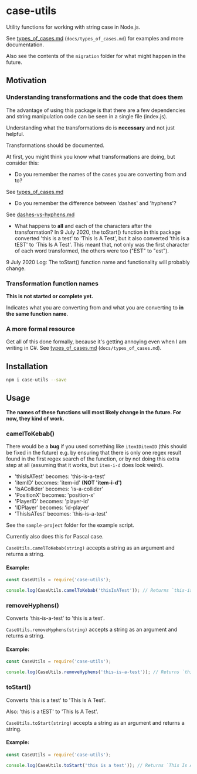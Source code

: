 # case-utils

Utility functions for working with string case in Node.js.

See [types_of_cases.md](docs/types_of_cases.md) (`docs/types_of_cases.md`) for examples and more documentation.


Also see the contents of the `migration` folder for what might happen in 
the future.

## Motivation

### Understanding transformations and the code that does them

The advantage of using this package is that there are a few dependencies 
and string manipulation code can be seen in a single file (index.js).

Understanding what the transformations do is **necessary** and not just helpful.

Transformations should be documented.

At first, you might think you know what transformations are doing,
but consider this:

- Do you remember the names of the cases you are converting from and to?

See [types_of_cases.md](docs/types_of_cases.md)

- Do you remember the difference between 'dashes' and 'hyphens'?

See [dashes-vs-hyphens.md](docs/dashes-vs-hyphens.md)

- What happens to **all** and each of the characters after the transformation?
In 9 July 2020, the toStart() function in this package converted
'this is a test' to 'This Is A Test',
but it also converted 'this is a tEST' to 'This Is A Test'. This meant
that, not only was the first character of each word transformed, the others
were too ("EST" to "est").

9 July 2020 Log: The toStart() function name and functionality will probably change.

### Transformation function names
  
**This is not started or complete yet.**
  
Indicates what you are converting from and what you are converting 
to **in the same function name**. 

### A more formal resource

Get all of this done formally, because it's getting annoying even when
I am writing in C#. See [types_of_cases.md](docs/types_of_cases.md) (`docs/types_of_cases.md`).

## Installation

```bash
npm i case-utils --save
```

## Usage

**The names of these functions will most likely change in the future.
For now, they kind of work.**

### camelToKebab()

There would be a **bug** if you used something like `itemIDitemID` (this should
be fixed in the future) e.g. by ensuring that there is only one regex result 
found in the first regex search of the function, or by not doing this extra
step at all (assuming that it works, but `item-i-d` does look weird).

- 'thisIsATest' becomes: 'this-is-a-test'
- 'itemID' becomes: 'item-id' **(NOT 'item-i-d')**
- 'IsACollider' becomes: 'is-a-collider'
- 'PositionX' becomes: 'position-x'
- 'PlayerID' becomes: 'player-id'
- 'IDPlayer' becomes: 'id-player'
- 'ThisIsATest' becomes: 'this-is-a-test'

See the `sample-project` folder for the example script.

Currently also does this for Pascal case.

`CaseUtils.camelToKebab(string)` accepts a string as an argument and 
returns a string.

#### Example:

```js
const CaseUtils = require('case-utils');

console.log(CaseUtils.camelToKebab('thisIsATest')); // Returns `this-is-a-test`.
```

### removeHyphens()

Converts 'this-is-a-test' to 'this is a test'.

`CaseUtils.removeHyphens(string)` accepts a string as an argument and 
returns a string.

#### Example:

```js
const CaseUtils = require('case-utils');

console.log(CaseUtils.removeHyphens('this-is-a-test')); // Returns `this is a test`.
```

### toStart()

Converts 'this is a test' to 'This Is A Test'.

Also: 'this is a tEST' to 'This Is A Test'.

`CaseUtils.toStart(string)` accepts a string as an argument and 
returns a string.

#### Example:

```js
const CaseUtils = require('case-utils');

console.log(CaseUtils.toStart('this is a test')); // Returns `This Is A Test`.
```
